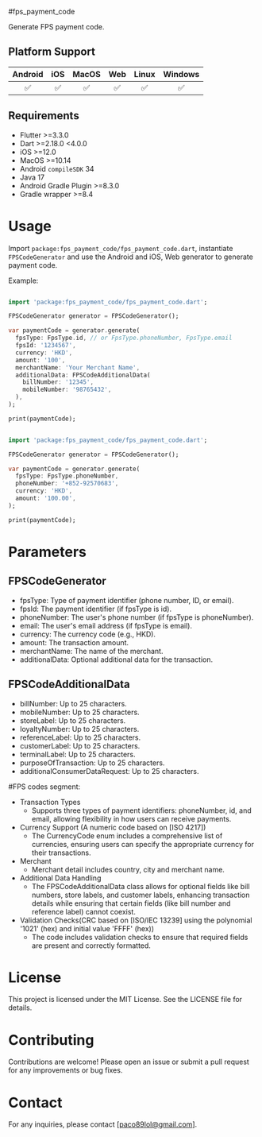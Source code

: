 #fps_payment_code

Generate FPS payment code.


## Platform Support

| Android | iOS | MacOS | Web | Linux | Windows |
| :-----: | :-: | :---: | :-: | :---: | :-----: |
|   ✅    | ✅  |  ✅   | ✅  |  ✅   |   ✅    |

## Requirements

- Flutter >=3.3.0
- Dart >=2.18.0 <4.0.0
- iOS >=12.0
- MacOS >=10.14
- Android `compileSDK` 34
- Java 17
- Android Gradle Plugin >=8.3.0
- Gradle wrapper >=8.4


# Usage

Import `package:fps_payment_code/fps_payment_code.dart`, instantiate `FPSCodeGenerator`
and use the Android and iOS, Web generator to generate payment code.

Example:

```dart

import 'package:fps_payment_code/fps_payment_code.dart';

FPSCodeGenerator generator = FPSCodeGenerator();

var paymentCode = generator.generate(
  fpsType: FpsType.id, // or FpsType.phoneNumber, FpsType.email
  fpsId: '1234567',
  currency: 'HKD',
  amount: '100',
  merchantName: 'Your Merchant Name',
  additionalData: FPSCodeAdditionalData(
    billNumber: '12345',
    mobileNumber: '98765432',
  ),
);

print(paymentCode);

```


```dart

import 'package:fps_payment_code/fps_payment_code.dart';

FPSCodeGenerator generator = FPSCodeGenerator();

var paymentCode = generator.generate(
  fpsType: FpsType.phoneNumber,
  phoneNumber: '+852-92570683',
  currency: 'HKD',
  amount: '100.00',
);

print(paymentCode);

```

# Parameters

## FPSCodeGenerator
- fpsType: Type of payment identifier (phone number, ID, or email).
- fpsId: The payment identifier (if fpsType is id).
- phoneNumber: The user's phone number (if fpsType is phoneNumber).
- email: The user's email address (if fpsType is email).
- currency: The currency code (e.g., HKD).
- amount: The transaction amount.
- merchantName: The name of the merchant.
- additionalData: Optional additional data for the transaction.

## FPSCodeAdditionalData
- billNumber: Up to 25 characters.
- mobileNumber: Up to 25 characters.
- storeLabel: Up to 25 characters.
- loyaltyNumber: Up to 25 characters.
- referenceLabel: Up to 25 characters.
- customerLabel: Up to 25 characters.
- terminalLabel: Up to 25 characters.
- purposeOfTransaction: Up to 25 characters.
- additionalConsumerDataRequest: Up to 25 characters.


#FPS codes segment:
* Transaction Types
    * Supports three types of payment identifiers: phoneNumber, id, and email, allowing flexibility in how users can receive payments.
* Currency Support (A numeric code based on [ISO 4217])
    * The CurrencyCode enum includes a comprehensive list of currencies, ensuring users can specify the appropriate currency for their transactions.
* Merchant
    * Merchant detail includes country, city and merchant name.
* Additional Data Handling
    * The FPSCodeAdditionalData class allows for optional fields like bill numbers, store labels, and customer labels, enhancing transaction details while ensuring that certain fields (like bill number and reference label) cannot coexist.
* Validation Checks(CRC based on [ISO/IEC 13239] using the polynomial '1021' (hex) and initial value 'FFFF' (hex))
    * The code includes validation checks to ensure that required fields are present and correctly formatted.
  

# License
This project is licensed under the MIT License. See the LICENSE file for details.

# Contributing
Contributions are welcome! Please open an issue or submit a pull request for any improvements or bug fixes.

# Contact
For any inquiries, please contact [paco89lol@gmail.com].